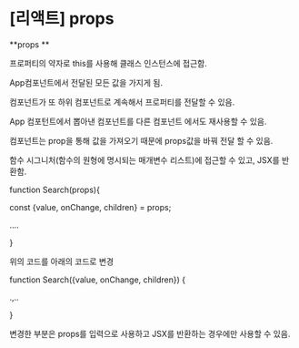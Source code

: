 # \[리액트\] props

**props **

프로퍼티의 약자로 this를 사용해 클래스 인스턴스에 접근함.

App컴포넌트에서 전달된 모든 값을 가지게 됨.

컴포넌트가 또 하위 컴포넌트로 계속해서 프로퍼티를 전달할 수 있음.

App 컴포턴트에서 뽑아낸 컴포넌트를 다른 컴포넌트 에서도 재사용할 수 있음. 

컴포넌트는 prop을 통해 값을 가져오기 때문에 props값을 바꿔 전달 할 수 있음.

함수 시그니처\(함수의 원형에 명시되는 매개변수 리스트\)에 접근할 수 있고, JSX를 반환함.

function Search\(props\){

const {value, onChange, children} = props;

....

}

위의 코드를 아래의 코드로 변경

function Search\({value, onChange, children}\) {

.,..

}

변경한 부분은 props를 입력으로 사용하고 JSX를 반환하는 경우에만 사용할 수 있음.  

